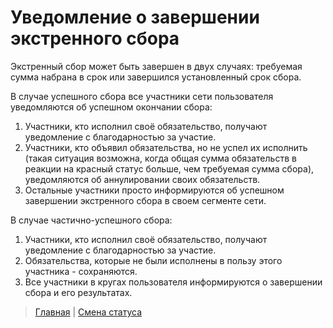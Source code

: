 # Уведомление о завершении экстренного сбора

Экстренный сбор может быть завершен в двух случаях: требуемая сумма набрана в срок или завершился установленный срок сбора.

В случае успешного сбора все участники сети пользователя уведомляются об успешном окончании сбора:
1. Участники, кто исполнил своё обязательство, получают уведомление с благодарностью за участие.
2. Участники, кто объявил обязательства, но не успел их исполнить (такая ситуация возможна, когда общая сумма обязательств в реакции на красный статус больше, чем требуемая сумма сбора), уведомляются об аннулировании своих обязательств. 
3. Остальные участники просто информируются об успешном завершении экстренного сбора в своем сегменте сети.

В случае частично-успешного сбора:
1. Участники, кто исполнил своё обязательство, получают уведомление с благодарностью за участие.
2. Обязательства, которые не были исполнены в пользу этого участника - сохраняются. 
3. Все участники в кругах пользователя информируются о завершении сбора и его результатах.

> [Главная](../index.md) |
> [Смена статуса](../actions/change_status.md)

